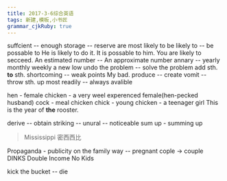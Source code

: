 ```yaml
---
title: 2017-3-6综合英语
tags: 新建,模板,小书匠
grammar_cjkRuby: true
---
```


suffcient -- enough
storage -- reserve
are most likely to
be likely to -- be possable to
He is likely to do it.
It is possable to him.
You are likely to secceed.
An estimated number -- An approximate number
annary -- yearly
monthly weekly
a new low
undo the problem -- solve the problem
add sth. **to** sth.
shortcoming -- weak points
My bad.
produce -- create
vomit -- throw sth. up
most readily -- always avalible

hen - female chicken - a very weel experenced female(hen-pecked husband)
cock - meal chicken
chick - young chicken - a teenager girl
This is the year of **the** rooster.

derive -- obtain
striking -- unural -- noticeable
sum up - summing up
> Mississippi 密西西比

Propaganda - publicity
on the family way -- pregnant
cople -> couple
DINKS Double Income No Kids

kick the bucket -- die
